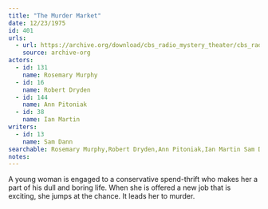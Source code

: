 ```yaml
---
title: "The Murder Market"
date: 12/23/1975
id: 401
urls: 
  - url: https://archive.org/download/cbs_radio_mystery_theater/cbs_radio_mystery_theater-0401-0450.zip/cbs_radio_mystery_theater-0401-0450%2Fcbsrmt_0401_the_murder_market.mp3
    source: archive-org
actors:  
  - id: 131
    name: Rosemary Murphy  
  - id: 16
    name: Robert Dryden  
  - id: 144
    name: Ann Pitoniak  
  - id: 38
    name: Ian Martin
writers:  
  - id: 13
    name: Sam Dann
searchable: Rosemary Murphy,Robert Dryden,Ann Pitoniak,Ian Martin Sam Dann
notes:  
---
```

A young woman is engaged to a conservative spend-thrift who makes her a part of his dull and boring life. When she is offered a new job that is exciting, she jumps at the chance. It leads her to murder.